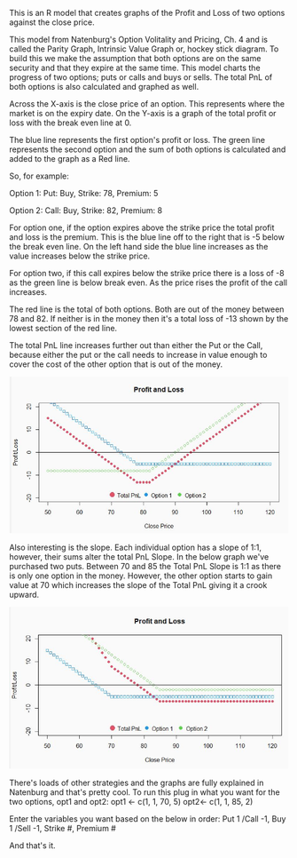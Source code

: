 
This is an R model that creates graphs of the Profit and Loss of two options against the close price. 

This model from Natenburg's Option Volitality and Pricing, Ch. 4 and is called the Parity Graph, Intrinsic Value Graph or, hockey stick diagram. To build this we make the assumption that both options are on the same security and that they expire at the same time. This model charts the progress of two options; puts or calls and buys or sells. The total PnL of both options is also calculated and graphed as well.

Across the X-axis is the close price of an option. This represents where the market is on the expiry date. On the Y-axis is a graph of the total profit or loss with the break even line at 0.

The blue line represents the first option's profit or loss. The green line represents the second option and the sum of both options is calculated and added to the graph as a Red line. 

So, for example: 

Option 1:
Put: Buy,
Strike: 78,
Premium: 5

Option 2:
Call: Buy,
Strike: 82,
Premium: 8

For option one, if the option expires above the strike price the total profit and loss is the premium. This is the blue line off to the right that is -5 below the break even line. On the left hand side the blue line increases as the value increases below the strike price. 

For option two, if this call expires below the strike price there is a loss of -8 as the green line is below break even. As the price rises the profit of the call increases. 

The red line is the total of both options. Both are out of the money between 78 and 82. If neither is in the money then it's a total loss of -13 shown by the lowest section of the red line. 

The total PnL line increases further out than either the Put or the Call, because either the put or the call needs to increase in value enough to cover the cost of the other option that is out of the money. 

![test](https://github.com/JP-Anthony/option_strategy/blob/master/put785_call828.JPG?raw=true)

Also interesting is the slope. Each individual option has a slope of 1:1, however, their sums alter the total PnL Slope. In the below graph we've purchased two puts. Between 70 and 85 the Total PnL Slope is 1:1 as there is only one option in the money. However, the other option starts to gain value at 70 which increases the slope of the Total PnL giving it a crook upward. 

![test](https://github.com/JP-Anthony/option_strategy/blob/master/twoputs.JPG?raw=true)

There's loads of other strategies and the graphs are fully explained in Natenburg and that's pretty cool. To run this plug in what you want for the two options, opt1 and opt2:
opt1 <- c(1, 1, 70, 5)
opt2<- c(1, 1, 85, 2)

Enter the variables you want based on the below in order:
Put 1 /Call -1,
Buy 1 /Sell -1,
Strike #,
Premium #

And that's it. 

